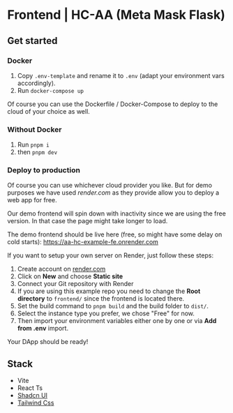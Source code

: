 # Frontend | HC-AA (Meta Mask Flask)

## Get started
### Docker
1. Copy `.env-template` and rename it to `.env` (adapt your environment vars accordingly).
2. Run `docker-compose up`

Of course you can use the Dockerfile / Docker-Compose to deploy to the cloud of your choice as well.

### Without Docker
1. Run `pnpm i`
2. then `pnpm dev`

### Deploy to production
Of course you can use whichever cloud provider you like. But for demo purposes we have used *render.com* as they provide allow you to deploy a web app for free.

Our demo frontend will spin down with inactivity since we are using the free version. In that case the page might take longer to load.

The demo frontend should be live here (free, so might have some delay on cold starts):
https://aa-hc-example-fe.onrender.com

If you want to setup your own server on Render, just follow these steps:
1. Create account on [render.com](https://render.com)
2. Click on **New** and choose **Static site**
3. Connect your Git repository with Render
4. If you are using this example repo you need to change the **Root directory** to `frontend/` since the frontend is located there.
5. Set the build command to `pnpm build` and the build folder to `dist/`.
6. Select the instance type you prefer, we chose "Free" for now.
7. Then import your environment variables either one by one or via **Add from .env** import.


Your DApp should be ready!

## Stack 
- Vite 
- React Ts
- [Shadcn UI](https://ui.shadcn.com/docs) 
- [Tailwind Css](https://tailwindcss.com/docs/installation)
